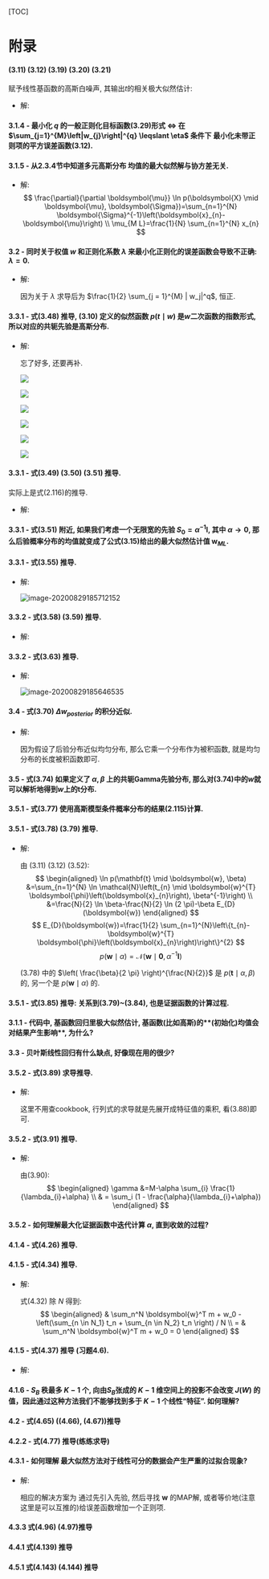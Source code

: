 [TOC]

# 附录

#### (3.11) (3.12) (3.19) (3.20) (3.21)

赋予线性基函数的高斯白噪声, 其输出$t$的相关极大似然估计:

+ 解:



#### 3.1.4 - 最小化 $q$ 的一般正则化目标函数(3.29)形式 $\Leftrightarrow$ 在 $\sum_{j=1}^{M}\left|w_{j}\right|^{q} \leqslant \eta$ 条件下 最小化未带正则项的平方误差函数(3.12).



#### 3.1.5 - 从2.3.4节中知道多元高斯分布 均值的最大似然解与协方差无关.

+ 解:
  $$
  \frac{\partial}{\partial \boldsymbol{\mu}} \ln p(\boldsymbol{X} \mid \boldsymbol{\mu}, \boldsymbol{\Sigma})=\sum_{n=1}^{N} \boldsymbol{\Sigma}^{-1}\left(\boldsymbol{x}_{n}-\boldsymbol{\mu}\right) \\
  \mu_{M L}=\frac{1}{N} \sum_{n=1}^{N} x_{n}
  $$



#### 3.2 - 同时关于权值 $w$ 和正则化系数 $\lambda$ 来最小化正则化的误差函数会导致不正确: $\lambda = 0$.

+ 解:

  因为关于 $\lambda$ 求导后为 $\frac{1}{2} \sum_{j = 1}^{M} | w_j|^q$, 恒正.



#### 3.3.1 - 式(3.48) 推导, (3.10) 定义的似然函数 $p(t \mid w)$ 是$w$二次函数的指数形式, 所以对应的共轭先验是高斯分布.

+ 解:

  忘了好多, 还要再补.

  ![](./assets/笔记1_18.jpg)

  ![](./assets/笔记1_19.jpg)

  ![](./assets/笔记1_20.jpg)

  ![](./assets/笔记1_21.jpg)

  ![](./assets/笔记1_22.jpg)

  ![](./assets/笔记1_23.jpg)

#### 3.3.1 - 式(3.49) (3.50) (3.51) 推导.

实际上是式(2.116)的推导.

+ 解:

#### 3.3.1 - 式(3.51) 附近, 如果我们考虑一个无限宽的先验 $S_0 = \alpha^{-1} \boldsymbol{I}$, 其中 $\alpha \rightarrow 0$, 那么后验概率分布的均值就变成了公式(3.15)给出的最大似然估计值 $\boldsymbol{w}_{ML}$.



#### 3.3.1 - 式(3.55) 推导.

+ 解:

  ![image-20200829185712152](assets/image-20200829185712152.png)

#### 3.3.2 - 式(3.58) (3.59) 推导.

+ 解:

  

#### 3.3.2 - 式(3.63) 推导.

+ 解:

  ![image-20200829185646535](assets/image-20200829185646535.png)

#### 3.4 - 式(3.70) $\Delta w_{posterior}$ 的积分近似.

+ 解:

  因为假设了后验分布近似均匀分布, 那么它乘一个分布作为被积函数, 就是均匀分布的长度被积函数即可.



#### 3.5 - 式(3.74) 如果定义了 $\alpha, \beta$ 上的共轭Gamma先验分布, 那么对(3.74)中的$w$就可以解析地得到$w$上的t分布.



#### 3.5.1 - 式(3.77) 使用高斯模型条件概率分布的结果(2.115)计算.



#### 3.5.1 - 式(3.78) (3.79) 推导.

+ 解:

  由 (3.11) (3.12) (3.52):
  $$
  \begin{aligned}
  \ln p(\mathbf{t} \mid \boldsymbol{w}, \beta) &=\sum_{n=1}^{N} \ln \mathcal{N}\left(t_{n} \mid \boldsymbol{w}^{T} \boldsymbol{\phi}\left(\boldsymbol{x}_{n}\right), \beta^{-1}\right) \\
  &=\frac{N}{2} \ln \beta-\frac{N}{2} \ln (2 \pi)-\beta E_{D}(\boldsymbol{w})
  \end{aligned}
  $$
  $$
  E_{D}(\boldsymbol{w})=\frac{1}{2} \sum_{n=1}^{N}\left\{t_{n}-\boldsymbol{w}^{T} \boldsymbol{\phi}\left(\boldsymbol{x}_{n}\right)\right\}^{2}
  $$
  $$
  p(\boldsymbol{w} \mid \alpha)=\mathcal{N}\left(\boldsymbol{w} \mid \mathbf{0}, \alpha^{-1} \boldsymbol{I}\right)
  $$
  
  (3.78) 中的 $\left( \frac{\beta}{2 \pi} \right)^{\frac{N}{2}}$ 是 $p( \boldsymbol{t} \mid \alpha, \beta)$ 的, 另一个是 $p( \boldsymbol{w} \mid \alpha)$ 的.



#### 3.5.1 - 式(3.85) 推导: 关系到(3.79)~(3.84), 也是证据函数的计算过程.



#### 3.1.1 - 代码中, **基函数回归**里极大似然估计, 基函数(比如高斯)的**(初始化)均值会对结果产生影响**, **为什么?**



#### 3.3 - 贝叶斯线性回归有什么缺点, 好像现在用的很少?



#### 3.5.2 - 式(3.89) 求导推导.

+ 解:

  这里不用查cookbook, 行列式的求导就是先展开成特征值的乘积, 看(3.88)即可.

#### 3.5.2 - 式(3.91) 推导.

+ 解:

  由(3.90):
  $$
  \begin{aligned}
  \gamma &=M-\alpha \sum_{i} \frac{1}{\lambda_{i}+\alpha} \\
  & = \sum_i (1 - \frac{\alpha}{\lambda_{i}+\alpha})
  \end{aligned}
  $$

#### 3.5.2 - 如何理解最大化证据函数中迭代计算 $\alpha$, 直到收敛的过程?



#### 4.1.4 - 式(4.26) 推导.



#### 4.1.5 - 式(4.34) 推导.

+ 解:

  式(4.32) 除 $N$ 得到:
  $$
  \begin{aligned}
  & \sum_n^N \boldsymbol{w}^T m + w_0 - \left(\sum_{n \in N_1} t_n + \sum_{n \in N_2} t_n \right) / N \\
  = & \sum_n^N \boldsymbol{w}^T m + w_0 = 0
  \end{aligned}
  $$



#### 4.1.5 - 式(4.37) 推导 (习题4.6).

+ 解:



#### 4.1.6 - $S_B$ 秩最多 $K - 1$ 个, 向由$S_B$张成的 $K - 1$ 维空间上的投影不会改变 $J(W)$ 的值，因此通过这种方法我们不能够找到多于 $K - 1$ 个线性“特征”. 如何理解?



#### 4.2 - 式(4.65) ((4.66), (4.67))推导



#### 4.2.2 - 式(4.77) 推导(练练求导)



#### 4.3.1 - 如何理解 最大似然方法对于线性可分的数据会产生严重的过拟合现象?

+ 解:

  

  相应的解决方案为 通过先引入先验, 然后寻找 $\boldsymbol{w}$ 的MAP解, 或者等价地(注意这里是可以互推的)给误差函数增加一个正则项.

#### 4.3.3 式(4.96) (4.97)推导



#### 4.4.1 式(4.139) 推导



#### 4.5.1 式(4.143) (4.144) 推导







